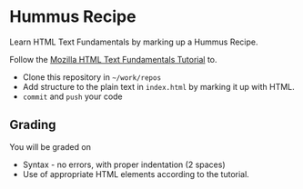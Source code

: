 # Hummus Recipe
Learn HTML Text Fundamentals by marking up a Hummus Recipe.

Follow the [Mozilla HTML Text Fundamentals Tutorial](https://developer.mozilla.org/en-US/docs/Learn/HTML/Introduction_to_HTML/HTML_text_fundamentals) to.

* Clone this repository in `~/work/repos`
* Add structure to the plain text in `index.html` by marking it up with HTML.
* `commit` and `push` your code

## Grading
You will be graded on
* Syntax - no errors, with proper indentation (2 spaces)
* Use of appropriate HTML elements according to the tutorial.
